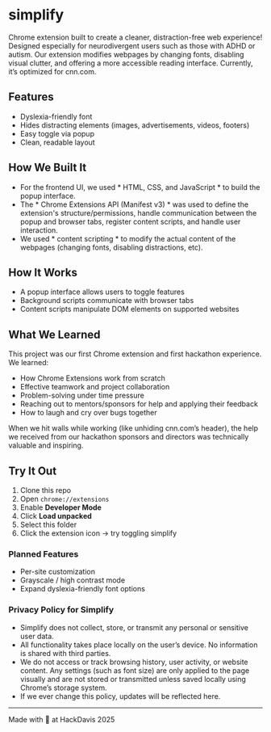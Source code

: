 # simplify 

Chrome extension built to create a cleaner, distraction-free web experience! Designed especially for neurodivergent users such as those with ADHD or autism. Our extension modifies webpages by changing fonts, disabling visual clutter, and offering a more accessible reading interface. Currently, it’s optimized for cnn.com.

## Features
* Dyslexia-friendly font
* Hides distracting elements (images, advertisements, videos, footers)  
* Easy toggle via popup  
* Clean, readable layout  

## How We Built It
* For the frontend UI, we used * HTML, CSS, and JavaScript * to build the popup interface.
* The * Chrome Extensions API (Manifest v3) * was used to define the extension's structure/permissions, handle communication between the popup and browser tabs, register content scripts, and handle user interaction.
* We used * content scripting * to modify the actual content of the webpages (changing fonts, disabling distractions, etc). 

## How It Works
* A popup interface allows users to toggle features
* Background scripts communicate with browser tabs
* Content scripts manipulate DOM elements on supported websites

## What We Learned
This project was our first Chrome extension and first hackathon experience. We learned: 
* How Chrome Extensions work from scratch
* Effective teamwork and project collaboration
* Problem-solving under time pressure
* Reaching out to mentors/sponsors for help and applying their feedback
* How to laugh and cry over bugs together

When we hit walls while working (like unhiding cnn.com’s header), the help we received from our hackathon sponsors and directors was technically valuable and inspiring.

## Try It Out
1. Clone this repo
2. Open `chrome://extensions`
3. Enable **Developer Mode**
4. Click **Load unpacked**
5. Select this folder
6. Click the extension icon → try toggling simplify

### Planned Features
* Per-site customization
* Grayscale / high contrast mode 
* Expand dyslexia-friendly font options


### **Privacy Policy for Simplify**
* Simplify does not collect, store, or transmit any personal or sensitive user data.
* All functionality takes place locally on the user’s device. No information is shared with third parties.
* We do not access or track browsing history, user activity, or website content. Any settings (such as font size) are only applied to the page visually and are not stored or transmitted unless saved locally using Chrome’s storage system.
* If we ever change this policy, updates will be reflected here.

---

Made with 💚 at HackDavis 2025 
